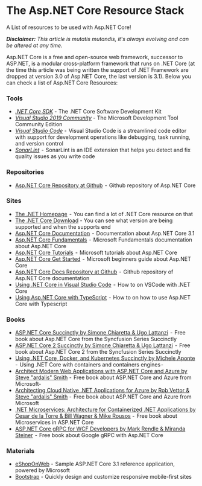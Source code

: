 # The Asp.NET Core Resource Stack

A List of resources to be used with Asp.NET Core!

_**Disclaimer:** This article is mutatis mutandis, it's always evolving and can be altered at any time._

Asp.NET Core is a free and open-source web framework, successor to ASP.NET, is a modular cross-platform framework that runs on .NET Core (at the time this article was being written the support of .NET Framework are dropped at version 3.0 of Asp.NET Core, the last version is 3.1).
Below you can check a list of Asp.NET Core Resources:

### Tools
 - [*.NET Core SDK*](https://dotnet.microsoft.com/download) - The .NET Core Software Development Kit
 - [*Visual Studio 2019 Community*](https://visualstudio.microsoft.com/)  -  The Microsoft Development Tool Community Edition
 - [*Visual Studio Code*](https://code.visualstudio.com/)  -  Visual Studio Code is a streamlined code editor with support for development operations like debugging, task running, and version control
 - [*SonarLint*](https://www.sonarlint.org/)  -  SonarLint is an IDE extension that helps you detect and fix quality issues as you write code

### Repositories
- [Asp.NET Core Repository at Github](https://github.com/dotnet/aspnetcore)  -  Github repository of Asp.NET Core

### Sites
- [The .NET Homepage](https://dotnet.microsoft.com/)  -  You can find a lot of .NET Core resource on that
- [The .NET Core Download](https://dotnet.microsoft.com/download/dotnet-core)  -  You can see what version are being supported and when the supports end
- [Asp.NET Core Documentation](https://docs.microsoft.com/en-us/aspnet/core/?view=aspnetcore-3.1)  -  Documentation about Asp.NET Core 3.1
- [Asp.NET Core Fundamentals](https://docs.microsoft.com/en-us/aspnet/core/fundamentals/?view=aspnetcore-3.1&tabs=windows)  -  Microsoft Fundamentals documentation about Asp.NET Core
- [Asp.NET Core Tutorials](https://docs.microsoft.com/en-us/aspnet/core/tutorials/razor-pages/?view=aspnetcore-3.1)  -  Microsoft tutorials about Asp.NET Core
- [Asp.NET Core Get Started](https://docs.microsoft.com/en-us/aspnet/core/getting-started/?view=aspnetcore-3.1&tabs=windows)  -  Microsoft beginners guide about Asp.NET Core
- [Asp.NET Core Docs Repository at Github](https://github.com/dotnet/AspNetCore.Docs)  -  Github repository of Asp.NET Core documentation
- [Using .NET Core in Visual Studio Code](https://code.visualstudio.com/docs/languages/dotnet)  -  How to on VSCode with .NET Core
- [Using Asp.NET Core with TypeScript](https://www.typescriptlang.org/docs/handbook/asp-net-core.html)  -  How to on how to use Asp.NET Core with Typescript

### Books
- [ASP.NET Core Succinctly by Simone Chiaretta & Ugo Lattanzi](https://www.syncfusion.com/ebooks/asp_net_core_succinctly)  -  Free book about Asp.NET Core from the Syncfusion Series Succinctly
- [ASP.NET Core 2 Succinctly by Simone Chiaretta & Ugo Lattanzi](https://www.syncfusion.com/ebooks/aspnet-core-2-succinctly)  -  Free book about Asp.NET Core 2 from the Syncfusion Series Succinctly 
- [Using .NET Core, Docker, and Kubernetes Succinctly by Michele Aponte](https://www.syncfusion.com/ebooks/using-netcore-docker-and-kubernetes-succinctly) -  Using .NET Core with containers and containers engines - 
- [Architect Modern Web Applications with ASP.NET Core and Azure by Steve "ardalis" Smith](https://docs.microsoft.com/en-us/dotnet/architecture/modern-web-apps-azure/)  -  Free book about ASP.NET Core and Azure from Microsoft- 
- [Architecting Cloud Native .NET Applications for Azure by Rob Vettor & Steve "ardalis" Smith](https://docs.microsoft.com/en-us/dotnet/architecture/cloud-native/)  -   Free book about ASP.NET Core and Azure from Microsoft
- [.NET Microservices: Architecture for Containerized .NET Applications by Cesar de la Torre & Bill Wagner & Mike Rousos](https://docs.microsoft.com/en-us/dotnet/architecture/microservices/)  -  Free book about Microservices in ASP.NET Core
- [ASP.NET Core gRPC for WCF Developers by Mark Rendle & Miranda Steiner](https://docs.microsoft.com/en-us/dotnet/architecture/grpc-for-wcf-developers/)   -  Free book about Google gRPC with Asp.NET Core

### Materials
- [eShopOnWeb](https://github.com/dotnet-architecture/eShopOnWeb)  -  Sample ASP.NET Core 3.1 reference application, powered by Microsoft 
- [Bootstrap](https://getbootstrap.com/) - Quickly design and customize responsive mobile-first sites

